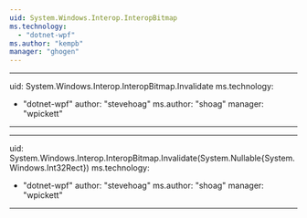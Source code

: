 ```yaml
---
uid: System.Windows.Interop.InteropBitmap
ms.technology: 
  - "dotnet-wpf"
ms.author: "kempb"
manager: "ghogen"
---
```


---
uid: System.Windows.Interop.InteropBitmap.Invalidate
ms.technology: 
  - "dotnet-wpf"
author: "stevehoag"
ms.author: "shoag"
manager: "wpickett"
---

---
uid: System.Windows.Interop.InteropBitmap.Invalidate(System.Nullable{System.Windows.Int32Rect})
ms.technology: 
  - "dotnet-wpf"
author: "stevehoag"
ms.author: "shoag"
manager: "wpickett"
---
